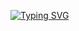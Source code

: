[![Typing SVG](https://readme-typing-svg.herokuapp.com?color=%2336BCF7&lines=I'm+is+backend+developer)](https://git.io/typing-svg)
